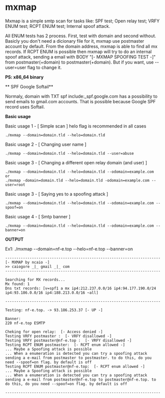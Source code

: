 # mxmap

Mxmap is a simple smtp scan for tasks like:
SPF test;
Open relay test;
VRFY ENUM test;
RCPT ENUM test;
Internal spoof attack.

All ENUM tests has 2 process. First, test with domain and second without. Basicly you don't need a dicionary file for it, mxmap use postmaster account by default. From the domain address, mxmap is able to find all mx records. If RCPT ENUM is possible then mxmap will try to do an internal spoof attack, sending a email with BODY "[- MXMAP SPOOFING TEST -]" from postmaster(+domain) to postmaster(+domain). But if you want, use --user=user flag to change it.

**PS: x86_64 binary**

** SPF Google Softail**

Normaly, domain with TXT spf include:_spf.google.com has a possibility to send emails to gmail.com accounts. That is possible because Google SPF record uses Softail. 


**Basic usage** 

Basic usage 1 - [ Simple scan ]
helo flag is recommended in all cases

~~~~
./mxmap --domain=domain.tld --helo=domain.tld
~~~~

Basic usage 2 - [ Changing user name ]

~~~~
./mxmap --domain=domain.tld --helo=domain.tld --user=abuse
~~~~

Basic usage 3 - [ Changing a different open relay domain (and user) ]

~~~~
./mxmap --domain=domain.tld --helo=domain.tld --odomain=example.com
or
./mxmap -domain=domain.tld --helo=domain.tld -odomain=example.com --user=root
~~~~

Basic usage 3 - [ Saying yes to a spoofing attack ]

~~~~
./mxmap --domain=domain.tld --helo=domain.tld --odomain=example.com --spoof=on
~~~~

Basic usage 4 - [ Smtp banner ]

~~~~
./mxmap --domain=domain.tld --helo=domain.tld --odomain=example.com --banner=on
~~~~

**OUTPUT**

Ex1: ./mxmap --domain=nf-e.top --helo=nf-e.top --banner=on

~~~~
----------------------------------------------------------------------
[- MXMAP by ncaio -]
>> caiogore _|_ gmail _|_ com
----------------------------------------------------------------------

Searching for MX records...
Mx found: 1
Dns txt records: [v=spf1 a mx ip4:212.237.0.0/16 ip4:94.177.190.0/24 ip4:93.186.0.0/16 ip4:188.213.0.0/16 ~all]

----------------------------------------------------------------------

Testing: nf-e.top. -> 93.186.253.37 [- UP -]

Banner:
220 nf-e.top ESMTP

Cheking for open relay:  [- Access denied -]
Testing VRFY postmaster :  [- VRFY disallowed -]
Testing VRFY postmaster@nf-e.top :  [- VRFY disallowed -]
Testing RCPT ENUM postmaster:  [- RCPT enum allowed -]
... Maybe a Spoofing attack is possible
... When a enumeration is detected you can try a spoofing attack sending a e-mail from postmaster to postmaster. to do this, do you need --spoof=on flag. by default is off
Testing RCPT ENUM postmaster@nf-e.top:  [- RCPT enum allowed -]
... Maybe a Spoofing attack is possible
... When a enumeration is detected you can try a spoofing attack sending a e-mail from postmaster@nf-e.top to postmaster@nf-e.top. to do this, do you need --spoof=on flag. by default is off

----------------------------------------------------------------------
~~~~
